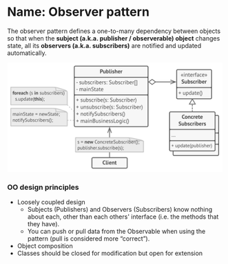 # Name: Observer pattern

The observer pattern defines a one-to-many dependency between objects so that when the **subject (a.k.a. publisher / observerable) object** changes state, all its **observers (a.k.a. subscribers)** are notified and updated automatically.

<img src="../../images/observer_pattern_diagram.png" width=500>

### OO design principles

- Loosely coupled design
  - Subjects (Publishers) and Observers (Subscribers) know nothing about each, other than each others' interface (i.e. the methods that they have).
  - You can push or pull data from the Observable when using the pattern (pull is considered more “correct”).
- Object composition
- Classes should be closed for modification but open for extension